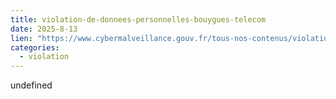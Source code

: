 ```yaml
--- 
title: violation-de-donnees-personnelles-bouygues-telecom
date: 2025-8-13
lien: "https://www.cybermalveillance.gouv.fr/tous-nos-contenus/violation-de-donnees-personnelles-bouygues-telecom"
categories:
  - violation
---
```


undefined
